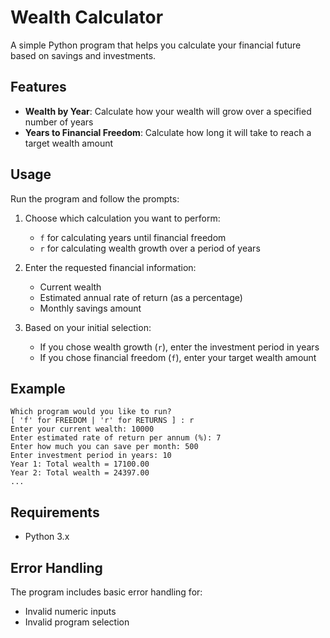# Wealth Calculator

A simple Python program that helps you calculate your financial future based on savings and investments.

## Features

- **Wealth by Year**: Calculate how your wealth will grow over a specified number of years
- **Years to Financial Freedom**: Calculate how long it will take to reach a target wealth amount

## Usage

Run the program and follow the prompts:

1. Choose which calculation you want to perform:
    - `f` for calculating years until financial freedom
    - `r` for calculating wealth growth over a period of years

2. Enter the requested financial information:
    - Current wealth
    - Estimated annual rate of return (as a percentage)
    - Monthly savings amount

3. Based on your initial selection:
    - If you chose wealth growth (`r`), enter the investment period in years
    - If you chose financial freedom (`f`), enter your target wealth amount

## Example

```
Which program would you like to run? 
[ 'f' for FREEDOM | 'r' for RETURNS ] : r
Enter your current wealth: 10000
Enter estimated rate of return per annum (%): 7
Enter how much you can save per month: 500
Enter investment period in years: 10
Year 1: Total wealth = 17100.00
Year 2: Total wealth = 24397.00
...
```

## Requirements

- Python 3.x

## Error Handling

The program includes basic error handling for:
- Invalid numeric inputs
- Invalid program selection